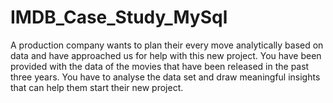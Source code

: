 # IMDB_Case_Study_MySql
A production company wants to plan their every move analytically based on data and have approached us for help with this new project. You have been provided with the data of the movies that have been released in the past three years. You have to analyse the data set and draw meaningful insights that can help them start their new project. 
